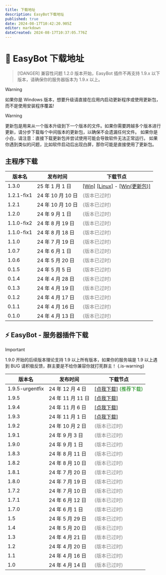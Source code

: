 ```yaml
---
title: 下载地址
description: EasyBot下载地址
published: true
date: 2024-08-17T10:42:20.905Z
editor: markdown
dateCreated: 2024-08-17T10:37:05.776Z
---
```


# 🤖 EasyBot 下载地址

> [!DANGER] 兼容性问题
> 1.2.0 版本开始，EasyBot 插件不再支持 1.9.x 以下版本，请确保你的服务器版本为 1.9.x 以上。

> [!WARNING]
> 如果你是 Windows 版本，想要升级请直接在应用内启动更新程序或使用更新包，而不是使用安装程序覆盖!

> [!WARNING]
> 更新包是用来从一个版本升级到下一个版本的文件。如果你需要跨越多个版本进行更新，请分步下载每个中间版本的更新包，以确保不会遗漏任何文件。
> 如果你是小白，请注意：直接下载更新包并尝试使用可能会导致软件无法正常运行。
> 如果你遇到类似的问题，比如软件启动后出现白屏，那你可能是直接使用了更新包。

## 主程序下载

| 版本名     | 发布时间          | 下载节点                                                                                                                                                                                                                                                                  |
| ---------- | ----------------- | ------------------------------------------------------------------------------------------------------------------------------------------------------------------------------------------------------------------------------------------------------------------------- |
| 1.3.0      | 25 年 1 月 1 日   | [\[Win\]](https://alist.saklit.com/d/EasyBot/App/EasyBot-Installer-1.3.0.exe) [\[Linux\]](https://alist.saklit.com/d/EasyBot/App/EasyBot-Linux-1.3.0.zip) - [\[Win(更新包)\]](https://alist.saklit.com/d/EasyBot/%E6%9B%B4%E6%96%B0%E5%8C%85/EasyBot_1_3_0_update.zip) |
| 1.2.1-fix1 | 24 年 10 月 10 日 | <label style="color:gray">(版本已过时)</label>                                                                                                                                                                                                                            |
| 1.2.1      | 24 年 10 月 10 日 | <label style="color:gray">(版本已过时)</label>                                                                                                                                                                                                                            |
| 1.2.0      | 24 年 9 月 1 日   | <label style="color:gray">(版本已过时)</label>                                                                                                                                                                                                                            |
| 1.1.0-fix2 | 24 年 8 月 19 日  | <label style="color:gray">(版本已过时)</label>                                                                                                                                                                                                                            |
| 1.1.0-fix1 | 24 年 8 月 18 日  | <label style="color:gray">(版本已过时)</label>                                                                                                                                                                                                                            |
| 1.1.0      | 24 年 7 月 19 日  | <label style="color:gray">(版本已过时)</label>                                                                                                                                                                                                                            |
| 1.0.7      | 24 年 6 月 1 日   | <label style="color:gray">(版本已过时)</label>                                                                                                                                                                                                                            |
| 1.0.6      | 24 年 5 月 20 日  | <label style="color:gray">(版本已过时)</label>                                                                                                                                                                                                                            |
| 0.1.5      | 24 年 5 月 5 日   | <label style="color:gray">(版本已过时)</label>                                                                                                                                                                                                                            |
| 0.1.4      | 24 年 4 月 28 日  | <label style="color:gray">(版本已过时)</label>                                                                                                                                                                                                                            |
| 0.1.3      | 24 年 4 月 19 日  | <label style="color:gray">(版本已过时)</label>                                                                                                                                                                                                                            |
| 0.1.2      | 24 年 4 月 17 日  | <label style="color:gray">(版本已过时)</label>                                                                                                                                                                                                                            |
| 0.1.1      | 24 年 4 月 16 日  | <label style="color:gray">(版本已过时)</label>                                                                                                                                                                                                                            |
| 0.1.0      | 24 年 4 月 13 日  | <label style="color:gray">(版本已过时)</label>                                                                                                                                                                                                                            |

## ⚡ EasyBot - 服务器插件下载

> [!IMPORTANT]
> 1.9.0 开始的后续版本理论支持 1.9 以上所有版本，如果你的服务端是 1.9 以上遇到 BUG 请积极反馈，群主要是不给你兼容你就打死群主！
> {.is-warning}

| 版本名          | 发布时间          | 下载节点                                                                                                                            |
| --------------- | ----------------- | ----------------------------------------------------------------------------------------------------------------------------------- |
| 1.9.5-urgentfix | 24 年 12 月 4 日 | [\[点我下载\]](https://alist.saklit.com/d/EasyBot/Plugin/EasyBot-1.9.5-urgentfix.jar) <label style="color:green">(推荐下载)</label> |
| 1.9.5           | 24 年 11 月 11 日 | [\[点我下载\]](https://alist.saklit.com/d/EasyBot/Plugin/EasyBot-1.9.5.jar)                                                         |
| 1.9.4           | 24 年 11 月 6 日  | [\[点我下载\]](https://alist.saklit.com/d/EasyBot/Plugin/EasyBot-1.9.4.jar)                                                         |
| 1.9.3           | 24 年 11 月 1 日  | [\[点我下载\]](https://alist.saklit.com/d/EasyBot/Plugin/EasyBot-1.9.3.jar)                                                         |
| 1.9.2           | 24 年 10 月 2 日  | <label style="color:gray">(版本已过时)</label>                                                                                      |
| 1.9.1           | 24 年 9 月 3 日   | <label style="color:gray">(版本已过时)</label>                                                                                      |
| 1.9.0           | 24 年 9 月 1 日   | <label style="color:gray">(版本已过时)</label>                                                                                      |
| 1.8.3           | 24 年 8 月 11 日  | <label style="color:gray">(版本已过时)</label>                                                                                      |
| 1.8.2           | 24 年 8 月 10 日  | <label style="color:gray">(版本已过时)</label>                                                                                      |
| 1.8.1           | 24 年 7 月 20 日  | <label style="color:gray">(版本已过时)</label>                                                                                      |
| 1.8.0           | 24 年 7 月 19 日  | <label style="color:gray">(版本已过时)</label>                                                                                      |
| 1.7.2           | 24 年 7 月 10 日  | <label style="color:gray">(版本已过时)</label>                                                                                      |
| 1.7.1           | 24 年 6 月 12 日  | <label style="color:gray">(版本已过时)</label>                                                                                      |
| 1.7.0           | 24 年 6 月 1 日   | <label style="color:gray">(版本已过时)</label>                                                                                      |
| 1.5             | 24 年 5 月 29 日  | <label style="color:gray">(版本已过时)</label>                                                                                      |
| 1.4             | 24 年 5 月 20 日  | <label style="color:gray">(版本已过时)</label>                                                                                      |
| 1.3             | 24 年 4 月 21 日  | <label style="color:gray">(版本已过时)</label>                                                                                      |
| 1.2             | 24 年 4 月 20 日  | <label style="color:gray">(版本已过时)</label>                                                                                      |
| 1.1             | 24 年 4 月 16 日  | <label style="color:gray">(版本已过时)</label>                                                                                      |
| 1.0             | 24 年 4 月 14 日  | <label style="color:gray">(版本已过时)</label>                                                                                      |
